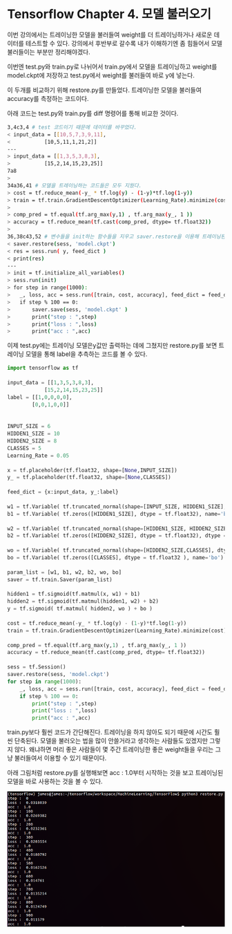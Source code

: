 Tensorflow Chapter 4. 모델 불러오기
==========================

 이번 강의에서는 트레이닝한 모델을 불러들여 weight를 더 트레이닝하거나 새로운 데이터를 테스트할 수 있다. 강의에서 후반부로 갈수록 내가 이해하기엔 좀 힘들어서 모델 불러들이는 부분만 정리해야겠다.

이번엔 test.py와 train.py로 나뉘어서 train.py에서 모델을 트레이닝하고 weight를 model.ckpt에 저장하고 test.py에서 weight를 불러들여 바로 y에 넣는다. 

이 두개를 비교하기 위해 restore.py를 만들었다. 트레이닝한 모델을 불러들여 accuracy를 측정하는 코드이다.

아래 코드는 test.py와 train.py를 diff 명령어를 통해 비교한 것이다. 
```bash
3,4c3,4 # test 코드이기 때문에 데이터를 바꾸었다.
< input_data = [[10,5,7,3,9,11],
< 			[10,5,11,1,21,2]]
---
> input_data = [[1,3,5,3,8,3],
> 			[15,2,14,15,23,25]]
7a8
> 
34a36,41 # 모델을 트레이닝하는 코드들은 모두 지웠다.
> cost = tf.reduce_mean(-y_ * tf.log(y) - (1-y)*tf.log(1-y))
> train = tf.train.GradientDescentOptimizer(Learning_Rate).minimize(cost)
> 
> comp_pred = tf.equal(tf.arg_max(y,1) , tf.arg_max(y_, 1 ))
> accuracy = tf.reduce_mean(tf.cast(comp_pred, dtype= tf.float32))
> 
36,38c43,52 # 변수들을 init하는 함수들을 지우고 saver.restore을 이용해 트레이닝된 변수들을 불러들인다.
< saver.restore(sess, 'model.ckpt')
< res = sess.run( y, feed_dict )
< print(res)
---
> init = tf.initialize_all_variables()
> sess.run(init)
> for step in range(1000):
> 	_, loss, acc = sess.run([train, cost, accuracy], feed_dict = feed_dict)
> 	if step % 100 == 0:
> 		saver.save(sess, 'model.ckpt' )
> 		print("step : ",step)
> 		print("loss : ",loss)
> 		print("acc : ",acc)
```

이제 test.py에는 트레이닝 모델은y값만 출력하는 데에 그쳤지만 restore.py를 보면 트레이닝 모델을 통해 label을 추측하는 코드를 볼 수 있다.

```python
import tensorflow as tf

input_data = [[1,3,5,3,8,3],
			[15,2,14,15,23,25]]
label = [[1,0,0,0,0],
		[0,0,1,0,0]]


INPUT_SIZE = 6
HIDDEN1_SIZE = 10
HIDDEN2_SIZE = 8
CLASSES = 5
Learning_Rate = 0.05

x = tf.placeholder(tf.float32, shape=[None,INPUT_SIZE])
y_ = tf.placeholder(tf.float32, shape=[None,CLASSES])

feed_dict = {x:input_data, y_:label}

w1 = tf.Variable( tf.truncated_normal(shape=[INPUT_SIZE, HIDDEN1_SIZE], dtype = tf.float32 ), name='w1' )
b1 = tf.Variable( tf.zeros([HIDDEN1_SIZE], dtype = tf.float32), name='b1' )

w2 = tf.Variable( tf.truncated_normal(shape=[HIDDEN1_SIZE, HIDDEN2_SIZE], dtype = tf.float32 ) ,name='w2')
b2 = tf.Variable( tf.zeros([HIDDEN2_SIZE], dtype = tf.float32), dtype = tf.float32, name='b2' )

wo = tf.Variable( tf.truncated_normal(shape=[HIDDEN2_SIZE,CLASSES], dtype = tf.float32 ), name='wo' )
bo = tf.Variable( tf.zeros([CLASSES], dtype = tf.float32 ), name='bo')

param_list = [w1, b1, w2, b2, wo, bo]
saver = tf.train.Saver(param_list)

hidden1 = tf.sigmoid(tf.matmul(x, w1) + b1)
hidden2 = tf.sigmoid(tf.matmul(hidden1, w2) + b2)
y = tf.sigmoid( tf.matmul( hidden2, wo ) + bo )

cost = tf.reduce_mean(-y_ * tf.log(y) - (1-y)*tf.log(1-y))
train = tf.train.GradientDescentOptimizer(Learning_Rate).minimize(cost)

comp_pred = tf.equal(tf.arg_max(y,1) , tf.arg_max(y_, 1 ))
accuracy = tf.reduce_mean(tf.cast(comp_pred, dtype= tf.float32))

sess = tf.Session()
saver.restore(sess, 'model.ckpt')
for step in range(1000):
	_, loss, acc = sess.run([train, cost, accuracy], feed_dict = feed_dict)
	if step % 100 == 0:
		print("step : ",step)
		print("loss : ",loss)
		print("acc : ",acc)
   ```
   
   train.py보다 훨씬 코드가 간단해진다. 트레이닝을 하지 않아도 되기 때문에 시간도 훨씬 단축된다. 모델을 불러오는 법을 많이 안쓸거라고 생각하는 사람들도 있겠지만 그렇지 않다. 왜냐하면 머리 좋은 사람들이 몇 주간 트레이닝한 좋은 weight들을 우리는 그냥 불러들여서 이용할 수 있기 때문이다.

아래 그림처럼 restore.py를 실행해보면 acc : 1.0부터 시작하는 것을 보고 트레이닝된 모델을 바로 사용하는 것을 볼 수 있다.

![](pictures/restore.png)

